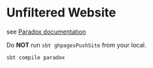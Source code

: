 # Unfiltered Website

see [Paradox documentation](https://developer.lightbend.com/docs/paradox/current/)

Do **NOT** run `sbt ghpagesPushSite` from your local.

```
sbt compile paradox
```
